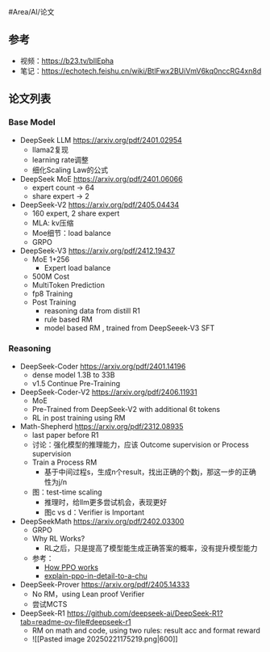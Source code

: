 #Area/AI/论文 


## 参考

- 视频：https://b23.tv/bIlEpha
- 笔记：https://echotech.feishu.cn/wiki/BtlFwx2BUiVmV6kq0nccRG4xn8d

## 论文列表

### Base Model
- DeepSeek LLM https://arxiv.org/pdf/2401.02954 
	- llama2复现
	- learning rate调整
	- 细化Scaling Law的公式
- DeepSeek MoE https://arxiv.org/pdf/2401.06066 
	- expert count -> 64
	- share expert -> 2
- DeepSeek-V2 https://arxiv.org/pdf/2405.04434 
	- 160 expert, 2 share expert
	- MLA: kv压缩
	- Moe细节：load balance
	- GRPO
- DeepSeek-V3 https://arxiv.org/pdf/2412.19437 
	- MoE 1+256
		- Expert load balance
	- 500M Cost
	- MultiToken Prediction
	- fp8 Training
	- Post Training
		- reasoning data from distill R1
		- rule based RM
		- model based RM , trained from DeepSeeek-V3 SFT
### Reasoning

- DeepSeek-Coder https://arxiv.org/pdf/2401.14196 
	- dense model 1.3B to 33B
	- v1.5 Continue Pre-Training
- DeepSeek-Coder-V2 https://arxiv.org/pdf/2406.11931
	- MoE
	- Pre-Trained from DeepSeek-V2 with additional 6t tokens
	- RL in post training using RM
- Math-Shepherd https://arxiv.org/pdf/2312.08935
	- last paper before R1
	- 讨论：强化模型的推理能力，应该 Outcome supervision or Process supervision
	- Train a Process RM
		- 基于中间过程s，生成n个result，找出正确的个数j，那这一步的正确性为j/n
	- 图：test-time scaling
		- 推理时，给llm更多尝试机会，表现更好
		- 图c vs d：Verifier is Important
- DeepSeekMath https://arxiv.org/pdf/2402.03300 
	- GRPO
	- Why RL Works?
		- RL之后，只是提高了模型能生成正确答案的概率，没有提升模型能力
	- 参考：
		- [How PPO works](https://www.youtube.com/watch?v=TjHH_--7l8g&t=137s)
		- [explain-ppo-in-detail-to-a-chu](https://www.perplexity.ai/search/explain-ppo-in-detail-to-a-chu-wlgN2IvpQPiE0ISjMMpqow)
- DeepSeek-Prover https://arxiv.org/pdf/2405.14333 
	- No RM，using Lean proof Verifier
	- 尝试MCTS
- DeepSeek-R1 https://github.com/deepseek-ai/DeepSeek-R1?tab=readme-ov-file#deepseek-r1
	- RM on math and code, using two rules: result acc and format reward
	- ![[Pasted image 20250221175219.png|600]]